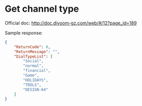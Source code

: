 # Get channel type

Official doc: <http://doc.divoom-gz.com/web/#/12?page_id=189>

Sample response:

```json
{
    "ReturnCode": 0,
    "ReturnMessage": "",
    "DialTypeList": [
        "Social",
        "normal",
        "financial",
        "Game",
        "HOLIDAYS",
        "TOOLS",
        "DESIGN-64"
    ]
}
```